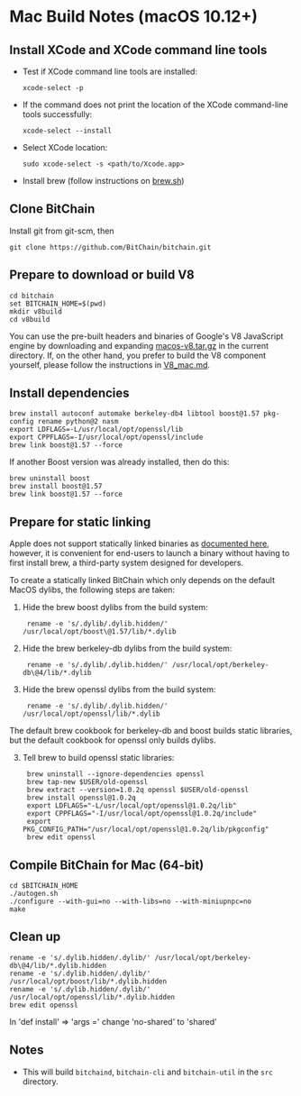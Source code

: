 # Mac Build Notes (macOS 10.12+)

## Install XCode and XCode command line tools

-   Test if XCode command line tools are installed:
        
        xcode-select -p
        
-   If the command does not print the location of the XCode command-line tools successfully:

        xcode-select --install
        
-   Select XCode location:

        sudo xcode-select -s <path/to/Xcode.app>

-   Install brew (follow instructions on [brew.sh](https://brew.sh/))

## Clone BitChain
Install git from git-scm, then

    git clone https://github.com/BitChain/bitchain.git


## Prepare to download or build V8

    cd bitchain
    set BITCHAIN_HOME=$(pwd)
    mkdir v8build
    cd v8build

    
You can use the pre-built headers and binaries of Google's V8 JavaScript engine by downloading and expanding [macos-v8.tar.gz](https://github.com/BitChain/bitchain-binaries/raw/master/macos-v8.tar.gz) in the current directory. If, on the other hand, you prefer to build the V8 component yourself, please follow the instructions in [V8_mac.md](/V8_mac.md/).

## Install dependencies

    brew install autoconf automake berkeley-db4 libtool boost@1.57 pkg-config rename python@2 nasm
    export LDFLAGS=-L/usr/local/opt/openssl/lib
    export CPPFLAGS=-I/usr/local/opt/openssl/include
    brew link boost@1.57 --force

If another Boost version was already installed, then do this:

    brew uninstall boost
    brew install boost@1.57
    brew link boost@1.57 --force

## Prepare for static linking

Apple does not support statically linked binaries as [documented here](https://developer.apple.com/library/content/qa/qa1118/_index.html), however, it is convenient for end-users to launch a binary without having to first install brew, a third-party system designed for developers.

To create a statically linked BitChain which only depends on the default MacOS dylibs, the following steps are taken:

1. Hide the brew boost dylibs from the build system:

        rename -e 's/.dylib/.dylib.hidden/' /usr/local/opt/boost\@1.57/lib/*.dylib

2. Hide the brew berkeley-db dylibs from the build system:

        rename -e 's/.dylib/.dylib.hidden/' /usr/local/opt/berkeley-db\@4/lib/*.dylib

3. Hide the brew openssl dylibs from the build system:

        rename -e 's/.dylib/.dylib.hidden/' /usr/local/opt/openssl/lib/*.dylib

The default brew cookbook for berkeley-db and boost builds static libraries, but the default cookbook for openssl only builds dylibs.

3. Tell brew to build openssl static libraries:

        brew uninstall --ignore-dependencies openssl
        brew tap-new $USER/old-openssl
        brew extract --version=1.0.2q openssl $USER/old-openssl
        brew install openssl@1.0.2q
        export LDFLAGS="-L/usr/local/opt/openssl@1.0.2q/lib"
        export CPPFLAGS="-I/usr/local/opt/openssl@1.0.2q/include"
        export PKG_CONFIG_PATH="/usr/local/opt/openssl@1.0.2q/lib/pkgconfig"
        brew edit openssl
        
## Compile BitChain for Mac (64-bit)

    cd $BITCHAIN_HOME
    ./autogen.sh
    ./configure --with-gui=no --with-libs=no --with-miniupnpc=no
    make

## Clean up

    rename -e 's/.dylib.hidden/.dylib/' /usr/local/opt/berkeley-db\@4/lib/*.dylib.hidden
    rename -e 's/.dylib.hidden/.dylib/' /usr/local/opt/boost/lib/*.dylib.hidden
    rename -e 's/.dylib.hidden/.dylib/' /usr/local/opt/openssl/lib/*.dylib.hidden
    brew edit openssl
    
In 'def install' => 'args =' change 'no-shared' to 'shared'

## Notes

* This will build `bitchaind`, `bitchain-cli` and `bitchain-util` in the `src` directory.
